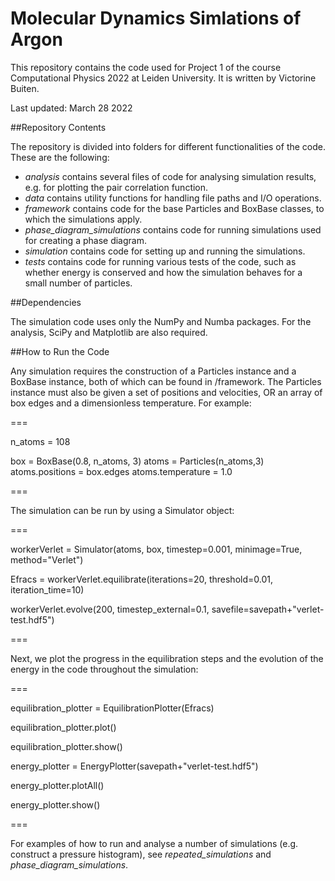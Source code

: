 # Molecular Dynamics Simlations of Argon

This repository contains the code used for Project 1 of the course Computational Physics 2022 at Leiden University. It
is written by Victorine Buiten.

Last updated: March 28 2022

##Repository Contents

The repository is divided into folders for different functionalities of the code. These are the following:
* _analysis_ contains several files of code for analysing simulation results, e.g. for plotting the pair correlation 
function.
* _data_ contains utility functions for handling file paths and I/O operations.
* _framework_ contains code for the base Particles and BoxBase classes, to which the simulations apply.
* _phase_diagram_simulations_ contains code for running simulations used for creating a phase diagram.
* _simulation_ contains code for setting up and running the simulations.
* _tests_ contains code for running various tests of the code, such as whether energy is conserved and how the simulation
behaves for a small number of particles.

##Dependencies

The simulation code uses only the NumPy and Numba packages. For the analysis, SciPy and Matplotlib are also required.

##How to Run the Code

Any simulation requires the construction of a Particles instance and a BoxBase instance, both of which can be found in /framework.
The Particles instance must also be given a set of positions and velocities, OR an array of box edges and a dimensionless temperature. For example:

===

n_atoms = 108

box = BoxBase(0.8, n_atoms, 3)
atoms = Particles(n_atoms,3)
atoms.positions = box.edges
atoms.temperature = 1.0

===

The simulation can be run by using a Simulator object:

===

workerVerlet = Simulator(atoms, box, timestep=0.001, minimage=True, method="Verlet")

Efracs = workerVerlet.equilibrate(iterations=20, threshold=0.01, iteration_time=10)

workerVerlet.evolve(200, timestep_external=0.1, savefile=savepath+"verlet-test.hdf5")

===

Next, we plot the progress in the equilibration steps and the evolution of the energy in the code throughout the simulation:

===

equilibration_plotter = EquilibrationPlotter(Efracs)

equilibration_plotter.plot()

equilibration_plotter.show()

energy_plotter = EnergyPlotter(savepath+"verlet-test.hdf5")

energy_plotter.plotAll()

energy_plotter.show()

===

For examples of how to run and analyse a number of simulations (e.g. construct a pressure histogram), see 
_repeated_simulations_ and _phase_diagram_simulations_.
